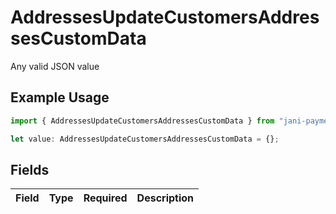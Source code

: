 # AddressesUpdateCustomersAddressesCustomData

Any valid JSON value

## Example Usage

```typescript
import { AddressesUpdateCustomersAddressesCustomData } from "jani-payments/models/operations";

let value: AddressesUpdateCustomersAddressesCustomData = {};
```

## Fields

| Field       | Type        | Required    | Description |
| ----------- | ----------- | ----------- | ----------- |